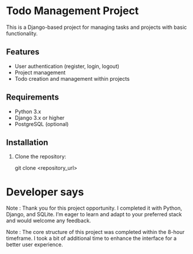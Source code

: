 # Todo Management Project

This is a Django-based project for managing tasks and projects with basic functionality.



## Features
- User authentication (register, login, logout)
- Project management
- Todo creation and management within projects

## Requirements
- Python 3.x
- Django 3.x or higher
- PostgreSQL (optional)

## Installation

1. Clone the repository:

   git clone <repository_url>

# Developer says

Note : Thank you for this project opportunity. I completed it with Python, Django, and SQLite. I’m eager to learn and adapt to your preferred stack and would welcome any feedback.

Note : The core structure of this project was completed within the 8-hour timeframe. I took a bit of additional time to enhance the interface for a better user experience.
